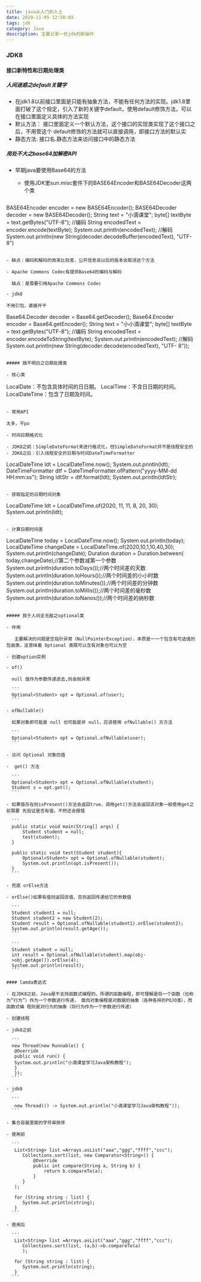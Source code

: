 ```yaml
---
title: java从入门到入土
date: 2020-11-05 12:50:03
tags: jdk
category: Java
description: 主要记录一些jdk的新操作
---
```


### JDK8

#### 接口新特性和日期处理类

##### 人间迷惑之default关键字

- 在jdk1.8以前接⼝⾥⾯是只能有抽象⽅法，不能有任何⽅法的实现。jdk1.8⾥⾯打破了这个规定，引⼊了新的关键字default，使⽤default修饰⽅法，可以在接⼝⾥⾯定义具体的⽅法实现 
- 默认⽅法： 接⼝⾥⾯定义⼀个默认⽅法，这个接⼝的实现类实现了这个接⼝之后，不⽤管这个 default修饰的⽅法就可以直接调⽤，即接⼝⽅法的默认实
- 静态⽅法: 接⼝名.静态⽅法来访问接⼝中的静态⽅法

##### 用处不大之base64加解密API

- 早期java要使⽤Base64的方法

  - 使⽤JDK⾥sun.misc套件下的BASE64Encoder和BASE64Decoder这两个类

  ```
 BASE64Encoder encoder = new BASE64Encoder();
 BASE64Decoder decoder = new BASE64Decoder();
 String text = "⼩滴课堂";
 byte[] textByte = text.getBytes("UTF-8");
 //编码
 String encodedText = encoder.encode(textByte);
 System.out.println(encodedText);
 //解码
 System.out.println(new String(decoder.decodeBuffer(encodedText),
"UTF-8")
  ```

  - 缺点：编码和解码的效率⽐较差，公开信息说以后的版本会取消这个⽅法 
  
  - Apache Commons Codec有提供Base64的编码与解码 
  
    缺点：是需要引⽤Apache Commons Codec
  
- jdk8

  不用引包，直接开干

  ```
  Base64.Decoder decoder = Base64.getDecoder();
  Base64.Encoder encoder = Base64.getEncoder();
  String text = "⼩小滴课堂";
  byte[] textByte = text.getBytes("UTF-8");
  //编码
  String encodedText = encoder.encodeToString(textByte);
  System.out.println(encodedText);
  //解码
  System.out.println(new String(decoder.decode(encodedText), "UTF-
  8"));
  ```

##### 搞不明白之日期处理类

- 核心类

  ```
  LocalDate：不包含具体时间的⽇日期。
  LocalTime：不含⽇日期的时间。
  LocalDateTime：包含了日期及时间。
  ```

- 常用API

  太多，不po

- 时间日期格式化

  - JDK8之前：SimpleDateFormat来进行格式化，但SimpleDateFormat并不是线程安全的
  - JDK8之后：引入线程安全的日期与时间DateTimeFormatter

  ```
  LocalDateTime ldt = LocalDateTime.now();
  System.out.println(ldt);
  DateTimeFormatter dtf = DateTimeFormatter.ofPattern("yyyy-MM-dd HH:mm:ss");
  String ldtStr = dtf.format(ldt);
  System.out.println(ldtStr);
  ```

- 获取指定的日期时间对象

  ```
  LocalDateTime ldt = LocalDateTime.of(2020, 11, 11, 8, 20, 30);
  System.out.println(ldt);
  ```

- 计算日期时间差

  ```
  LocalDateTime today = LocalDateTime.now();
  System.out.println(today);
  LocalDateTime changeDate = LocalDateTime.of(2020,10,1,10,40,30);
  System.out.println(changeDate);
  Duration duration = Duration.between( today,changeDate);//第二个参数减第⼀个参数
  System.out.println(duration.toDays());//两个时间差的天数
  System.out.println(duration.toHours());//两个时间差的⼩小时数
  System.out.println(duration.toMinutes());//两个时间差的分钟数
  System.out.println(duration.toMillis());//两个时间差的毫秒数
  System.out.println(duration.toNanos());//两个时间差的纳秒数
  ```

##### 我于人间全无敌之optional类

- 作用

​	主要解决的问题是空指针异常（NullPointerException），本质是⼀一个包含有可选值的包装类，这意味着 Optional 类既可以含有对象也可以为空

- 创建option实例

  - of()

    null 值作为参数传递进去,则会抛异常

    ```
    Optional<Student> opt = Optional.of(user);
    ```

  - ofNullable()

    如果对象即可能是 null 也可能是非 null，应该使用 ofNullable() ⽅方法

    ```
    Optional<Student> opt = Optional.ofNullable(user);
    ```

- 访问 Optional 对象的值

  -  get() ⽅法

    ```
    Optional<Student> opt = Optional.ofNullable(student);
    Student s = opt.get();
    ```

  - 如果值存在则isPresent()⽅法会返回true，调⽤get()⽅法会返回该对象⼀般使⽤get之前需要 先验证是否有值，不然还会报错

    ```
    public static void main(String[] args) {
     	Student student = null;
     	test(student);
    }
    
    public static void test(Student student){
     	Optional<Student> opt = Optional.ofNullable(student);
     	System.out.println(opt.isPresent());
    }
    ```

- 兜底 orElse⽅法 

  - orElse()如果有值则返回该值，否则返回传递给它的参数值

    ```
    Student student1 = null;
    Student student2 = new Student(2);
    Student result = Optional.ofNullable(student1).orElse(student2);
    System.out.println(result.getAge());
    ```

    ```
    Student student = null;
    int result = Optional.ofNullable(student).map(obj-
    >obj.getAge()).orElse(4);
    System.out.println(result);
    ```

#### lamda表达式

- 在JDK8之前，Java是不⽀持函数式编程的，所谓的函数编程，即可理解是将⼀个函数（也称为“行为”）作为⼀个参数进行传递， ⾯向对象编程是对数据的抽象（各种各样的POJO类），⽽函数式编 程则是对行为的抽象（将行为作为⼀个参数进行传递）

- 创建线程

  - jdk8之前

    ```
    new Thread(new Runnable() {
     @Override
     public void run() {
     System.out.println("⼩滴课堂学习Java架构教程");
     }
     });
    ```

  - jdk8

    ```
     new Thread(() -> System.out.println("⼩滴课堂学习Java架构教程"));
    ```

- 集合容器里面的字符串排序 

  - 使用前

    ```
     List<String> list =Arrays.asList("aaa","ggg","ffff","ccc");
     	Collections.sort(list, new Comparator<String>() {
     		@Override
     		public int compare(String a, String b) {
     			return b.compareTo(a);
     		}
     	}
     );
     
     for (String string : list) {
     	System.out.println(string);
     }
    ```

  - 使用后

    ```
     List<String> list =Arrays.asList("aaa","ggg","ffff","ccc");
     	Collections.sort(list, (a,b)->b.compareTo(a)
     	);
     	
     for (String string : list) {
     	System.out.println(string);
     }
    ```

    



